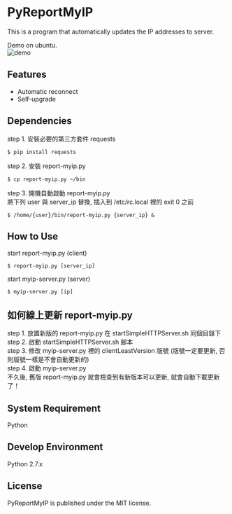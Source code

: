 PyReportMyIP
============
This is a program that automatically updates the IP addresses to server.  

Demo on ubuntu.  
![demo](https://raw.github.com/shengyu7697/PyReportMyIP/master/demo.gif)  

## Features
* Automatic reconnect
* Self-upgrade

## Dependencies
step 1. 安裝必要的第三方套件 requests  
```
$ pip install requests
```
step 2. 安裝 report-myip.py  
```
$ cp report-myip.py ~/bin
```
step 3. 開機自動啟動 report-myip.py  
將下列 user 與 server_ip 替換, 插入到 /etc/rc.local 裡的 exit 0 之前  
```
$ /home/{user}/bin/report-myip.py {server_ip} &
```

## How to Use
start report-myip.py (client)  
```
$ report-myip.py [server_ip]
```

start myip-server.py (server)  
```
$ myip-server.py [ip]
```

## 如何線上更新 report-myip.py
step 1. 放置新版的 report-myip.py 在 startSimpleHTTPServer.sh 同個目錄下  
step 2. 啟動 startSimpleHTTPServer.sh 腳本  
step 3. 修改 myip-server.py 裡的 clientLeastVersion 版號 (版號一定要更新, 否則版號一樣是不會自動更新的)  
step 4. 啟動 myip-server.py  
不久後, 舊版 report-myip.py 就會檢查到有新版本可以更新, 就會自動下載更新了！  

## System Requirement
Python  

## Develop Environment
Python 2.7.x  

## License
PyReportMyIP is published under the MIT license.  

